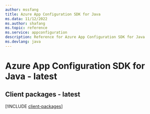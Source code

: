 ```yaml
---
author: mssfang
title: Azure App Configuration SDK for Java
ms.data: 11/12/2022
ms.author: shafang
ms.topic: reference
ms.service: appconfiguration
description: Reference for Azure App Configuration SDK for Java
ms.devlang: java
---
```

# Azure App Configuration SDK for Java - latest

## Client packages - latest
[!INCLUDE [client-packages](app-configuration-client-index.md)]